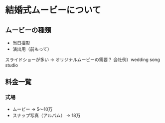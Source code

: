 # 結婚式ムービーについて

## ムービーの種類

- 当日撮影
- 演出用（前もって）

スライドショーが多い
-> オリジナルムービーの需要？
会社例）wedding song studio

## 料金一覧

### 式場

- ムービー -> 5～10万
- スナップ写真（アルバム） -> 18万